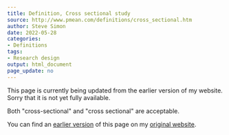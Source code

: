 ```yaml
---
title: Definition, Cross sectional study
source: http://www.pmean.com/definitions/cross_sectional.htm
author: Steve Simon
date: 2022-05-28
categories:
- Definitions
tags:
- Research design
output: html_document
page_update: no
---
```


This page is currently being updated from the earlier version of my website. Sorry that it is not yet fully available.

Both "cross-sectional" and "cross sectional" are acceptable.

<!---More--->


You can find an [earlier version][sim1] of this page on my [original website][sim2].

[sim1]: http://www.pmean.com/definitions/cross_sectional.htm
[sim2]: http://www.pmean.com/original_site.html
